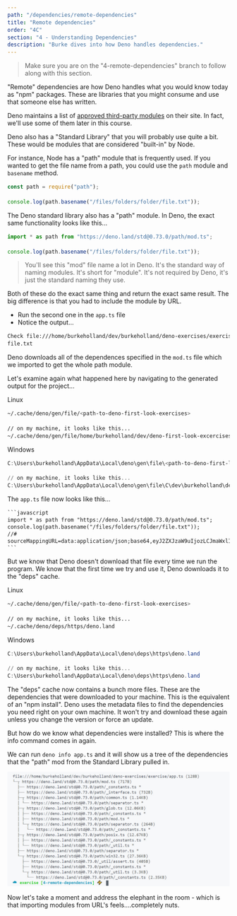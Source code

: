 ```yaml
---
path: "/dependencies/remote-dependencies"
title: "Remote dependencies"
order: "4C"
section: "4 - Understanding Dependencies"
description: "Burke dives into how Deno handles dependencies."
---
```


> Make sure you are on the "4-remote-dependencies" branch to follow along with this section.

"Remote" dependencies are how Deno handles what you would know today as "npm" packages. These are libraries that you might consume and use that someone else has written.

Deno maintains a list of [approved third-party modules](https://deno.land/x) on their site. In fact, we'll use some of them later in this course.

Deno also has a "Standard Library" that you will probably use quite a bit. These would be modules that are considered "built-in" by Node.

For instance, Node has a "path" module that is frequently used. If you wanted to get the file name from a path, you could use the `path` module and `basename` method.

```javascript
const path = require("path");

console.log(path.basename("/files/folders/folder/file.txt"));
```

The Deno standard library also has a "path" module. In Deno, the exact same functionality looks like this...

```typescript
import * as path from "https://deno.land/std@0.73.0/path/mod.ts";

console.log(path.basename("/files/folders/folder/file.txt"));
```

> You'll see this "mod" file name a lot in Deno. It's the standard way of naming modules. It's short for "module". It's not required by Deno, it's just the standard naming they use.

Both of these do the exact same thing and return the exact same result. The big difference is that you had to include the module by URL.

- Run the second one in the `app.ts` file
- Notice the output...

```bash
Check file:///home/burkeholland/dev/burkeholland/deno-exercises/exercise/app.ts
file.txt
```

Deno downloads all of the dependences specified in the `mod.ts` file which we imported to get the whole path module.

Let's examine again what happened here by navigating to the generated output for the project...

Linux

```bash
~/.cache/deno/gen/file/<path-to-deno-first-look-exercises>

// on my machine, it looks like this...
~/.cache/deno/gen/file/home/burkeholland/dev/deno-first-look-excercises
```

Windows

```powershell
C:\Users\burkeholland\AppData\Local\deno\gen\file\<path-to-deno-first-look-exercises>

// on my machine, it looks like this...
C:\Users\burkeholland\AppData\Local\deno\gen\file\C\dev\burkeholland\deno-first-look-exercises
```

The `app.ts` file now looks like this...

    ```javascript
    import * as path from "https://deno.land/std@0.73.0/path/mod.ts";
    console.log(path.basename("/files/folders/folder/file.txt"));
    //# sourceMappingURL=data:application/json;base64,eyJ2ZXJzaW9uIjozLCJmaWxlIjo...
    ```

But we know that Deno doesn't download that file every time we run the program. We know that the first time we try and use it, Deno downloads it to the "deps" cache.

Linux

```bash
~/.cache/deno/gen/file/<path-to-deno-first-look-exercises>

// on my machine, it looks like this...
~/.cache/deno/deps/https/deno.land
```

Windows

```powershell
C:\Users\burkeholland\AppData\Local\deno\deps\https\deno.land

// on my machine, it looks like this...
C:\Users\burkeholland\AppData\Local\deno\deps\https\deno.land
```

The "deps" cache now contains a bunch more files. These are the dependencies that were downloaded to your machine. This is the equivalent of an "npm install". Deno uses the metadata files to find the dependencies you need right on your own machine. It won't try and download these again unless you change the version or force an update.

But how do we know what dependencies were installed? This is where the info command comes in again.

We can run `deno info app.ts` and it will show us a tree of the dependencies that the "path" mod from the Standard Library pulled in.

![](../images/deno-info-path.jpg)

Now let's take a moment and address the elephant in the room - which is that importing modules from URL's feels....completely nuts.
